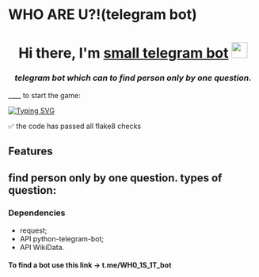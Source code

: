 # WHO ARE U?!(telegram bot)
<h1 align="center">Hi there, I'm <a href="https://t.me/WH0_1S_1T_bot" target="_blank">small telegram bot</a> 
<img src="https://github.com/blackcater/blackcater/raw/main/images/Hi.gif" height="32"/></h1>
<h3 align="center"><i>telegram bot which can to find person only by one question.</i></h3>
____
to start the game:

[![Typing SVG](https://readme-typing-svg.herokuapp.com?color=%2336BCF7&lines=python+telegram_main/py)](https://git.io/typing-svg)

:white_check_mark: the code has passed all flake8 checks
## Features
find person only by one question. types of question:
-
### Dependencies
- request;
- API python-telegram-bot;
- API WikiData.

#### To find a bot use this link -> t.me/WH0_1S_1T_bot
